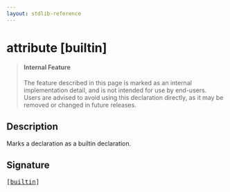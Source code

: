 ```yaml
---
layout: stdlib-reference
---
```


# attribute [builtin]

> #### Internal Feature
> The feature described in this page is marked as an internal implementation detail, and is not intended for use by end-users.
> Users are advised to avoid using this declaration directly, as it may be removed or changed in future releases.

## Description

Marks a declaration as a builtin declaration.


## Signature

<pre>
[<a href="builtin.html">builtin</a>]
</pre>

